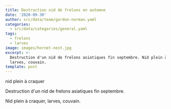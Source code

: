 ```yaml
---
title: Destruction nid de frelons en automne
date: '2020-09-30'
author: src/data/team/gordon-norman.yaml
categories:
  - src/data/categories/general.yaml
tags:
  - frelons
  - larves
image: images/hornet-nest.jpg
excerpt: >-
  Destruction d'un nid de frelons asiatiques fin septembre. Nid plein à craquer,
  larves, couvain.
template: post
---
```

nid plein à craquer

Destruction d'un nid de frelons asiatiques fin septembre.

Nid plein à craquer, larves, couvain.

